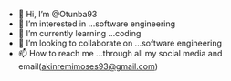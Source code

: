 - 👋 Hi, I’m @Otunba93
- 👀 I’m interested in ...software engineering 
- 🌱 I’m currently learning ...coding
- 💞️ I’m looking to collaborate on ...software engineering 
- 📫 How to reach me ...through all my social media and email(akinremimoses93@gmail.com)

<!---
Otunba93/Otunba93 is a ✨ special ✨ repository because its `README.md` (this file) appears on your GitHub profile.
You can click the Preview link to take a look at your changes.
--->
